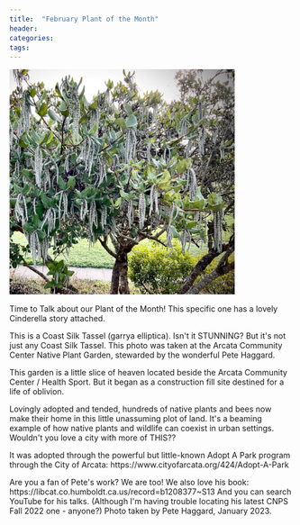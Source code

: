 ```yaml
---
title:  "February Plant of the Month"
header:
categories: 
tags:
---
```

<img src="/assets/images/plants/garrya_elliptica_lg.jpeg" width="400" />
<p>
Time to Talk about our Plant of the Month! This specific one has a lovely Cinderella story attached.
</p>
<p>
This is a Coast Silk Tassel (garrya elliptica). Isn't it STUNNING?
But it's not just any Coast Silk Tassel. 
This photo was taken at the Arcata Community Center Native Plant Garden, stewarded by the wonderful Pete Haggard. 
</p>
<p>
This garden is a little slice of heaven located beside the Arcata Community Center / Health Sport.  But it began as a construction fill site destined for a life of oblivion. 
</p>
<p>
Lovingly adopted and tended, hundreds of native plants and bees now make their home in this little unassuming plot of land. 
It's a beaming example of how native plants and wildlife can coexist in urban settings. Wouldn't you love a city with more of THIS?? 
</p>
<p>
It was adopted through the powerful but little-known Adopt A Park program through the City of Arcata: https://www.cityofarcata.org/424/Adopt-A-Park
</p>
<p>
Are you a fan of Pete's work? We are too! We also love his book:
https://libcat.co.humboldt.ca.us/record=b1208377~S13
And you can search YouTube for his talks. (Although I'm having trouble locating his latest CNPS Fall 2022 one - anyone?) 
Photo taken by Pete Haggard, January 2023.
</p>
